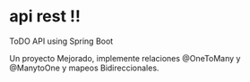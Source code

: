 # api rest !!
ToDO API using Spring Boot

Un proyecto Mejorado, implemente relaciones @OneToMany y @ManytoOne y mapeos Bidireccionales.



